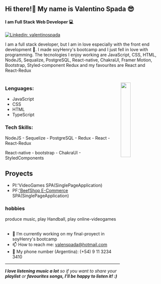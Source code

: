 
##  Hi there!👋 My name is Valentino Spada 😎
#### I am Full Stack Web Developer 💻

[![Linkedin: valentinospada](https://img.shields.io/badge/-valentinospada-blue?style=flat-square&logo=Linkedin&logoColor=white&link=https://www.linkedin.com/in/valentinospada/)](https://www.linkedin.com/in/valentinospada/)

 
I am a full stack developer, but I am in love especially with the front end development 🎨. I made soyHenry's bootcamp and I just fell in love with programming.
The tecnologies I enjoy working are JavaScript, CSS, HTML, NodeJS, Sequalize, PostgreSQL, React-native, ChakraUI, Framer Motion, Bootstrap, Styled-component Redux and my favourites are React and React-Redux
<br/>
<br/>

<img align='right' src="https://i.ibb.co/8MBxypB/emojii.png" style="width:25%;"/>

<h3>Lenguages:</h3>
 
  - JavaScript
  - CSS
  - HTML
  - TypeScript
 
 <h3>Tech Skills:</h3>
NodeJS - Sequelize - PostgreSQL - Redux - React - React-Redux

React-native - bootstrap - ChakraUI - StyledComponents
  
          
<h2>Proyects</h2> 
<ul>
 <li>PI:'VideoGames SPA(SinglePageApplication)</li>
 <li>PF:<a href="https://beefshop.vercel.app/">'BeefShop E-Commerce</a> SPA(SinglePageApplication)</li>
 </ul>


<h3>hobbies</h3> 
 produce music, play Handball, play online-videogames  



<br/>
<br/>

- 🔭 I’m currently working on my final-proyect in soyHenry's bootcamp
- 📫 How to reach me: valenspada@hotmail.com 
- 📲 My phone number (Argentina): (+54) 9 11 3234 3410

<hr/>

<em><b>I love listening music a lot</b> so if you want to share your <b>playlist</b> or <b>favourites songs<b/>, I'll be happy to listen it! :)</em>



